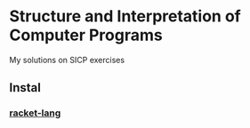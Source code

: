 # Structure and Interpretation of Computer Programs

My solutions on SICP exercises

## Instal

### [racket-lang](https://download.racket-lang.org/)
